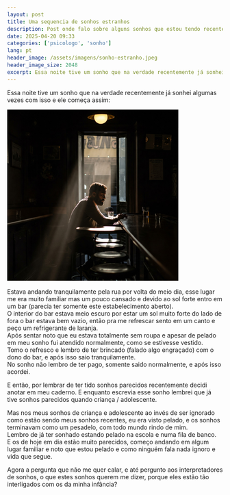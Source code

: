 ```yaml
---
layout: post
title: Uma sequencia de sonhos estranhos
description: Post onde falo sobre alguns sonhos que estou tendo recentemente.
date: 2025-04-20 09:33
categories: ['psicologo', 'sonho']
lang: pt
header_image: /assets/imagens/sonho-estranho.jpeg
header_image_size: 2048
excerpt: Essa noite tive um sonho que na verdade recentemente já sonhei algumas vezes com isso e ele começ...
---
```


Essa noite tive um sonho que na verdade recentemente já sonhei algumas vezes com isso e ele começa assim:

<img src="/assets/imagens/sonho-estranho.jpeg" alt="Um sonho estranho que tive esta noite" width="400" height="400">

Estava andando tranquilamente pela rua por volta do meio dia, esse lugar me era muito familiar mas um pouco cansado e devido ao sol forte entro em um bar (parecia ter somente este estabelecimento aberto).<br>
O interior do bar estava meio escuro por estar um sol muito forte do lado de fora o bar estava bem vazio, então pra me refrescar sento em um canto e peço um refrigerante de laranja.<br>
Após sentar noto que eu estava totalmente sem roupa e apesar de pelado em meu sonho fui atendido normalmente, como se estivesse vestido.<br>
Tomo o refresco e lembro de ter brincado (falado algo engraçado) com o dono do bar, e após isso saio tranquilamente.<br>
No sonho não lembro de ter pago, somente saido normalmente, e após isso acordei.

E então, por lembrar de ter tido sonhos parecidos recentemente decidi anotar em meu caderno. E enquanto escrevia esse sonho lembrei que já tive sonhos parecidos quando criança / adolescente.

Mas nos meus sonhos de criança e adolescente ao invés de ser ignorado como estão sendo meus sonhos recentes, eu era visto pelado, e os sonhos terminavam como um pesadelo, com todo mundo rindo de mim. <br>Lembro de já ter sonhado estando pelado na escola e numa fila de banco. <br>E os de hoje em dia estão muito parecidos, começo andando em algum lugar familiar e noto que estou pelado e como ninguém fala nada ignoro e vida que segue.

Agora a pergunta que não me quer calar, e até pergunto aos interpretadores de sonhos, o que estes sonhos querem me dizer, porque eles estão tão interligados com os da minha infância?